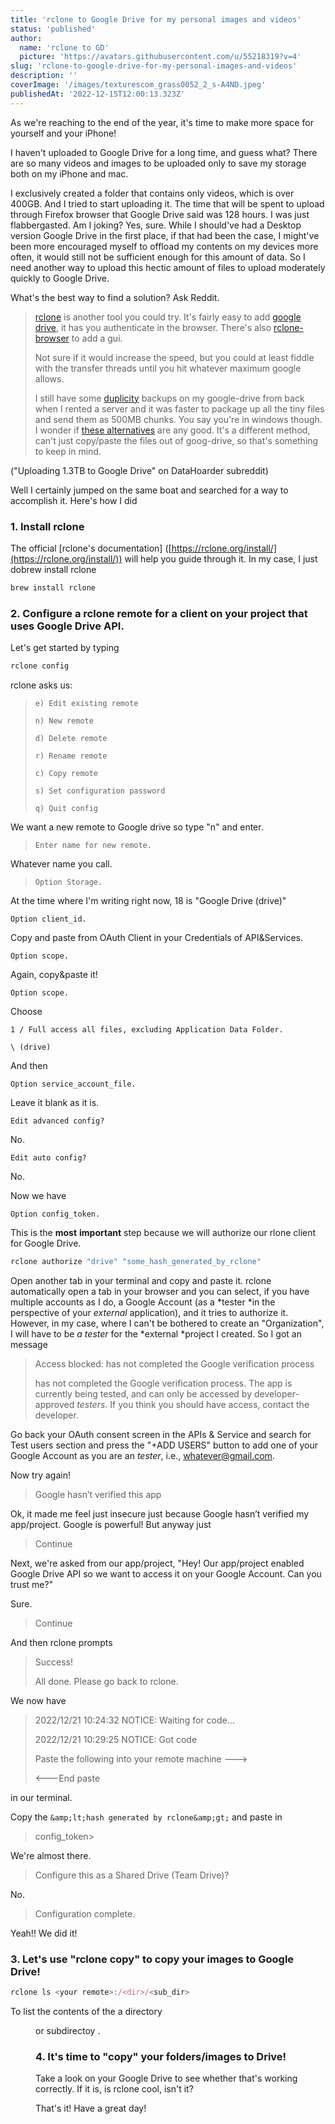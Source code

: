 ```yaml
---
title: 'rclone to Google Drive for my personal images and videos'
status: 'published'
author:
  name: 'rclone to GD'
  picture: 'https://avatars.githubusercontent.com/u/55218319?v=4'
slug: 'rclone-to-google-drive-for-my-personal-images-and-videos'
description: ''
coverImage: '/images/texturescom_grass0052_2_s-A4ND.jpeg'
publishedAt: '2022-12-15T12:00:13.323Z'
---
```


As we're reaching to the end of the year, it's time to make more space for yourself and your iPhone!

I haven't uploaded to Google Drive for a long time, and guess what? There are so many videos and images to be uploaded only to save my storage both on my iPhone and mac.

I exclusively created a folder that contains only videos, which is over 400GB. And I tried to start uploading it. The time that will be spent to upload through Firefox browser that Google Drive said was 128 hours. I was just flabbergasted. Am I joking? Yes, sure. While I should've had a Desktop version Google Drive in the first place, if that had been the case, I might've been more encouraged myself to offload my contents on my devices more often, it would still not be sufficient enough for this amount of data. So I need another way to upload this hectic amount of files to upload moderately quickly to Google Drive.

What's the best way to find a solution? Ask Reddit.

> [rclone](https://rclone.org/) is another tool you could try. It's fairly easy to add [google drive](https://rclone.org/drive/), it has you authenticate in the browser. There's also [rclone-browser](https://github.com/kapitainsky/RcloneBrowser) to add a gui.
> 
> Not sure if it would increase the speed, but you could at least fiddle with the transfer threads until you hit whatever maximum google allows.
> 
> I still have some [duplicity](https://duplicity.gitlab.io/duplicity-web/) backups on my google-drive from back when I rented a server and it was faster to package up all the tiny files and send them as 500MB chunks. You say you're in windows though. I wonder if [these alternatives](https://alternativeto.net/software/duplicity/?license=opensource&platform=windows) are any good. It's a different method, can't just copy/paste the files out of goog-drive, so that's something to keep in mind.

("Uploading 1.3TB to Google Drive" on DataHoarder subreddit)

Well I certainly jumped on the same boat and searched for a way to accomplish it. Here's how I did

### 1\. Install rclone

The official [rclone's documentation\] \([https://rclone.org/install/](https://rclone.org/install/)) will help you guide through it. In my case, I just dobrew install rclone

```bash
brew install rclone
```

### 2\. Configure a rclone remote for a client on your project that uses Google Drive API.

Let's get started by typing

```javascript
rclone config
```

rclone asks us:

> `e) Edit existing remote`
> 
> `n) New remote`
> 
> `d) Delete remote`
> 
> `r) Rename remote`
> 
> `c) Copy remote`
> 
> `s) Set configuration password`
> 
> `q) Quit config`

We want a new remote to Google drive so type "n" and enter.

> `Enter name for new remote.`

Whatever name you call.

> `Option Storage.`

At the time where I'm writing right now, 18 is "Google Drive (drive)"

`Option client_id.`

Copy and paste from OAuth Client in your Credentials of API&Services.

`Option scope.`

Again, copy&paste it!

`Option scope.`

Choose

`1 / Full access all files, excluding Application Data Folder.`

`\ (drive)`

And then

`Option service_account_file.`

Leave it blank as it is.

`Edit advanced config?`

No.

`Edit auto config?`

No.

Now we have

`Option config_token.`

This is the **most** **important** step because we will authorize our rlone client for Google Drive.

```bash
rclone authorize "drive" "some_hash_generated_by_rclone"
```

Open another tab in your terminal and copy and paste it. rclone automatically open a tab in your browser and you can select, if you have multiple accounts as I do, a Google Account (as a \*tester \*in the perspective of your *external* application), and it tries to authorize it. However, in my case, where I can't be bothered to create an "Organization", I will have to be *a tester* for the \*external \*project I created. So I got an message

> Access blocked: <your app="" name=""> has not completed the Google verification process</your>
> 
> <your app="" name=""> has not completed the Google verification process. The app is currently being tested, and can only be accessed by developer-approved <em>testers</em>. If you think you should have access, contact the developer.</your>

Go back your OAuth consent screen in the APIs & Service and search for Test users section and press the "+ADD USERS" button to add one of your Google Account as you are an *tester*, i.e., [whatever@gmail.com](mailto:whaever@gmail.com).

Now try again!

> Google hasn’t verified this app

Ok, it made me feel just insecure just because Google hasn’t verified my app/project. Google is powerful! But anyway just

> Continue

Next, we're asked from our app/project, "Hey! Our app/project enabled Google Drive API so we want to access it on your Google Account. Can you trust me?"

Sure.

> Continue

And then rclone prompts

> Success!
> 
> All done. Please go back to rclone.

We now have

> 2022/12/21 10:24:32 NOTICE: Waiting for code…
> 
> 2022/12/21 10:29:25 NOTICE: Got code
> 
> Paste the following into your remote machine --->
> 
> <hash generated="" by="" rclone=""></hash>
> 
> <---End paste

in our terminal.

Copy the `&amp;lt;hash generated by rclone&amp;gt;` and paste in

> config\_token>

We're almost there.

> Configure this as a Shared Drive (Team Drive)?

No.

> Configuration complete.

Yeah!! We did it!

### 3\. Let's use "rclone copy" to copy your images to Google Drive!

```javascript
rclone ls <your remote>:/<dir>/<sub_dir>
```

To list the contents of the a directory

<dir> or subdirectoy <sub_dir>.<p></p><h3>4. It's time to "copy" your folders/images to Drive!</h3><precode language="javascript" precodenum="4"></precode><p>Take a look on your Google Drive to see whether that's working correctly. If it is, is rclone cool, isn't it?</p><p>That's it! Have a great day!</p></sub_dir></dir>

